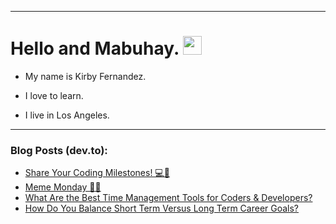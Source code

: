 
<img src="https://komarev.com/ghpvc/?username=kirbygit&style=flat-square&color=blue" alt=""/>

---
<h1>
  Hello and Mabuhay.
  <img src="https://media.giphy.com/media/hvRJCLFzcasrR4ia7z/giphy.gif" width="30px"/>
</h1>

- My name is Kirby Fernandez.

- I love to learn.

- I live in Los Angeles.

---

### Blog Posts (dev.to):
<!-- BLOG-POST-LIST:START -->
- [Share Your Coding Milestones! 💻🚀](https://dev.to/codenewbieteam/share-your-coding-milestones-3fhg)
- [Meme Monday 👩‍🎤](https://dev.to/ben/meme-monday-58j4)
- [What Are the Best Time Management Tools for Coders &amp; Developers?](https://dev.to/codenewbieteam/what-are-the-best-time-management-tools-for-coders-developers-4249)
- [How Do You Balance Short Term Versus Long Term Career Goals?](https://dev.to/codenewbieteam/how-do-you-balance-short-term-versus-long-term-career-goals-2f31)
<!-- BLOG-POST-LIST:END -->
